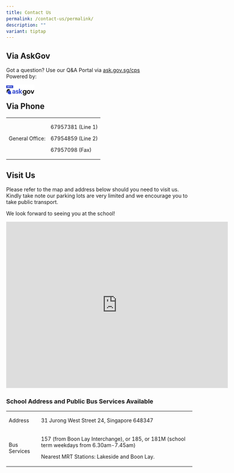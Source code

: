 ```yaml
---
title: Contact Us
permalink: /contact-us/permalink/
description: ""
variant: tiptap
---
```

<h2>Via&nbsp;<strong>AskGov</strong></h2>
<p>Got a question? Use our Q&amp;A Portal via <a href="https://ask.gov.sg/cps" rel="noopener noreferrer nofollow" target="_blank">ask.gov.sg/cps</a> 
<br>Powered by:
<br>
</p>
<div class="isomer-image-wrapper">
<img style="width:15%;float:left" height="auto" width="100%" src="/images/logo-askgov.png">
</div>
<p>
<br>
</p>
<h2>Via&nbsp;<strong>Phone</strong></h2>
<table>
<tbody>
<tr>
<td rowspan="1" colspan="1">
<p>General Office:</p>
</td>
<td rowspan="1" colspan="1">
<p>67957381 (Line 1)</p>
<p>67954859 (Line 2)</p>
<p>67957098 (Fax)</p>
</td>
</tr>
</tbody>
</table>
<p></p>
<p></p>
<h2><strong>Visit Us</strong></h2>
<p>Please refer to the map and address below should you need to visit us.
Kindly take note our parking lots are very limited and we encourage you
to take public transport.</p>
<p>We look forward to seeing you at the school!</p>
<div class="iframe-wrapper">
<iframe style="border:0;" height="450" width="600" allowfullscreen="true" frameborder="0" src="https://www.google.com/maps/embed?pb=!1m18!1m12!1m3!1d3988.7085076290323!2d103.7054516152362!3d1.3514375619456178!2m3!1f0!2f0!3f0!3m2!1i1024!2i768!4f13.1!3m3!1m2!1s0x31da0fc73081f039%3A0x9dc5b89419762c0d!2sCorporation%20Primary%20School!5e0!3m2!1sen!2ssg!4v1663140684903!5m2!1sen!2ssg"></iframe>
</div>
<h3><strong>School Address and Public Bus Services Available</strong></h3>
<table>
<tbody>
<tr>
<td rowspan="1" colspan="1">
<p>Address</p>
</td>
<td rowspan="1" colspan="1">
<p>31 Jurong West Street 24, Singapore 648347
<br>
</p>
</td>
</tr>
<tr>
<td rowspan="1" colspan="1">
<p>Bus Services
<br>
</p>
</td>
<td rowspan="1" colspan="1">
<p>157 (from Boon Lay Interchange), or 185, or 181M (school term weekdays
from 6.30am-7.45am)</p>
<p>Nearest MRT Stations: Lakeside and Boon Lay.</p>
</td>
</tr>
</tbody>
</table>
<p></p>